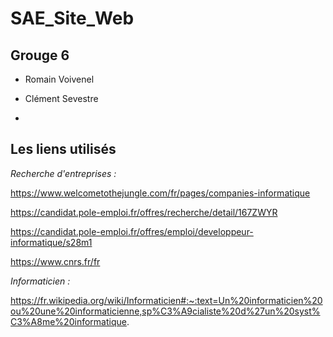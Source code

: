# SAE_Site_Web

## Grouge 6

- Romain Voivenel

- Clément Sevestre

- 

## Les liens utilisés

*Recherche d'entreprises :*

https://www.welcometothejungle.com/fr/pages/companies-informatique

https://candidat.pole-emploi.fr/offres/recherche/detail/167ZWYR

https://candidat.pole-emploi.fr/offres/emploi/developpeur-informatique/s28m1

https://www.cnrs.fr/fr

*Informaticien :*

https://fr.wikipedia.org/wiki/Informaticien#:~:text=Un%20informaticien%20ou%20une%20informaticienne,sp%C3%A9cialiste%20d%27un%20syst%C3%A8me%20informatique.